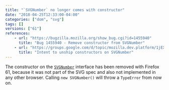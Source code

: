 ```yaml
---
title: "`SVGNumber` no longer comes with constructor"
date: "2018-04-25T12:33:00-04:00"
categories: ["dom", "svg"]
tags: []
versions: ["61"]
references:
    - url: "https://bugzilla.mozilla.org/show_bug.cgi?id=1455940"
      title: "Bug 1455940 - Remove constructor from SVGNumber"
    - url: "https://groups.google.com/d/topic/mozilla.dev.platform/1jEXK-Ctbng/discussion"
      title: "Intent to unship constructors on SVGNumber"
---
```

The constructor on the [`SVGNumber`](https://developer.mozilla.org/en-US/docs/Web/API/SVGNumber) interface has been removed with Firefox 61, because it was not part of the SVG spec and also not implemented in any other browser. Calling `new SVGNumber()` will throw a `TypeError` from now on.
